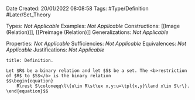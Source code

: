 <div class="topSpace"></div>

Date Created: 20/01/2022 08:08:58
Tags: #Type/Definition #Later/Set_Theory

Types: <i>Not Applicable</i>
Examples: <i>Not Applicable</i> 
Constructions: [[Image (Relation)]], [[Preimage (Relation)]]
Generalizations: <i>Not Applicable</i>

Properties: <i>Not Applicable</i>
Sufficiencies: <i>Not Applicable</i>
Equivalences: <i>Not Applicable</i>
Justifications: <i>Not Applicable</i>

``` ad-Definition
title: Definition.

Let $R$ be a binary relation and let $S$ be a set. The <b>restriction of $R$ to $S$</b> is the binary relation
$$\begin{equation}
    R\rest S\coloneqq\l\{u\in R\st\ex x,y:u=\tpl{x,y}\land x\in S\r\}.
\end{equation}$$

```
